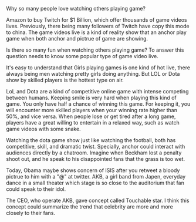 Why so many people love watching others playing game?

Amazon to buy Twitch for $1 Billion, which offer thousands of game videos lives. Previously, there being many followers of Twitch have copy this mode to china. The game videos live is a kind of reality show that an anchor play game when both anchor and pictrue of game are showing.

Is there so many fun when watching others playing game? To answer this question needs to know some popular type of game video live.

It's easy to understand that Girls playing games is one kind of hot live, there always being men watching pretty girls doing anything. But LOL or Dota show by skilled players is the hottest type on air. 

LoL and Dota are a kind of competitive online game with intense competing between humans. Keeping smile is very hard when playing this kind of game. You only have half a chance of winning this game. For keeping it, you will encounter more skilled players when your winning rate higher than 50%, and vice versa. When people lose or get tired after a long game, players have a great willing to entertain in a relaxed way, such as watch game videos with some snake.

Watching the dota game show just like watching the football, both has competitive, skill, and dramatic twist. Specially, anchor could interact with audiences directly by a chatroom. Imagine when Beckham lost a penalty shoot out, and he speak to his disappointed fans that the grass is too wet.

Today, Obama maybe shows concern of ISIS after you retweet a bloody pictrue to him with a "@" at twitter. AKB, a girl band from Japen, everyday dance in a small theater which stage is so close to the auditorium that fan could speak to their idol. 

The CEO, who operate AKB, gave concept called Touchable star. I think this concept could summarize the trend that celebrity are more and more closely to their fans. 
